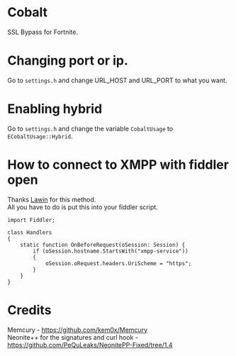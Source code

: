 # Cobalt
SSL Bypass for Fortnite.

# Changing port or ip.

Go to `settings.h` and change URL_HOST and URL_PORT to what you want.

# Enabling hybrid

Go to `settings.h` and change the variable `CobaltUsage` to `ECobaltUsage::Hybrid`.

# How to connect to XMPP with fiddler open

Thanks [Lawin](https://github.com/Lawin0129) for this method.<br>
All you have to do is put this into your fiddler script.

```
import Fiddler;

class Handlers
{
    static function OnBeforeRequest(oSession: Session) {
        if (oSession.hostname.StartsWith("xmpp-service")) 
        {
            oSession.oRequest.headers.UriScheme = "https";
        }
    }
}
```

# Credits

Memcury - https://github.com/kem0x/Memcury<br>
Neonite++ for the signatures and curl hook - https://github.com/PeQuLeaks/NeonitePP-Fixed/tree/1.4<br>
